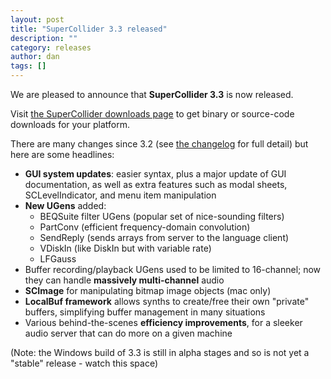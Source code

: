 ```yaml
---
layout: post
title: "SuperCollider 3.3 released"
description: ""
category: releases
author: dan
tags: []
---
```

<p>We are pleased to announce that <strong>SuperCollider 3.3</strong> is now released.</p>

<p>Visit <a href="http://supercollider.sourceforge.net/downloads">the SuperCollider downloads page</a> to get binary or source-code downloads for your platform.</p>

<p>There are many changes since 3.2 (see <a title="SuperCollider 3.3 changelog" href="http://supercollider.svn.sourceforge.net/viewvc/supercollider/tags/3.3/build/ChangeLog">the changelog</a> for full detail) but here are some headlines:</p>

<ul>
<li><strong>GUI system updates</strong>: easier syntax, plus a major update of GUI documentation, as well as extra features such as modal sheets, SCLevelIndicator, and menu item manipulation</li>
<li><strong>New UGens</strong> added:
<ul>
<li>BEQSuite filter UGens (popular set of nice-sounding filters)</li>
<li>PartConv (efficient frequency-domain convolution)</li>
<li>SendReply (sends arrays from server to the language client)</li>
<li>VDiskIn (like DiskIn but with variable rate)</li>
<li>LFGauss</li>
</ul>
</li>
<li>Buffer recording/playback UGens used to be limited to 16-channel; now they can handle <strong>massively multi-channel</strong> audio</li>
<li><strong>SCImage</strong> for manipulating bitmap image objects (mac only)</li>
<li><strong>LocalBuf framework</strong> allows synths to create/free their own "private" buffers, simplifying buffer management in many situations</li>
<li>Various behind-the-scenes <strong>efficiency improvements</strong>, for a sleeker audio server that can do more on a given machine</li>
</ul>


(Note: the Windows build of 3.3 is still in alpha stages and so is not yet a "stable" release - watch this space)
